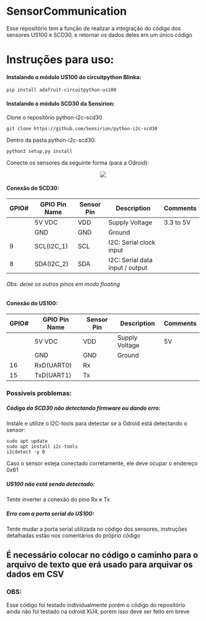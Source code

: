 # SensorCommunication

Esse repositório tem a função de realizar a integração do código dos sensores US100 e SCD30, e retornar os dados deles em um único código

# Instruções para uso:

#### Instalando o módulo US100 do circuitpython Blinka:

```
pip install adafruit-circuitpython-us100
```
#### Instalando o módulo SCD30 da Sensirion:

Clone o repositório python-i2c-scd30
```
git clone https://github.com/Sensirion/python-i2c-scd30
```

Dentro da pasta python-i2c-scd30:

```
python3 setup.py install
```
Conecte os sensores da seguinte forma (para a Odroid):

<p align="center">
  <img src="https://pi4j.com/1.2/images/odroid-xu4-con10-pinout.png" />
</p>

#### Conexão do SCD30:

GPIO#| GPIO Pin Name| Sensor Pin | Description     | Comments |
----- | ------------- | ----------- | -----------   | -------- |
  ⠀  |  5V VDC          | VDD         |   Supply Voltage          | 3.3 to 5V        |
  ⠀  |  GND       | GND         |    Ground         |        | 
   9 | SCL(I2C_1) | SCL   | I2C: Serial clock input   |     |
   8 | SDA(I2C_2) | SDA   | I2C: Serial data input / output   |     |
   
   ###### Obs: deixe os outros pinos em modo floating
   
#### Conexão do US100:

GPIO#| GPIO Pin Name| Sensor Pin | Description     | Comments |
----- | ------------- | ----------- | -----------   | -------- |
  ⠀  |  5V VDC          | VDD         |   Supply Voltage          | 5V        |
  ⠀  |  GND       | GND         |    Ground         |        | 
   16 | RxD(UART0) | Rx   |    |     |
   15 | TxD(UART1) | Tx   |   |     |

### Possíveis problemas:

##### Código do SCD30 não detectando firmware ou dando erro:

Instale e utilize o I2C-tools para detectar se a Odroid está detectando o sensor:

```
sudo apt update
sudo apt install i2c-tools
i2cdetect -y 0
```
Caso o sensor esteja conectado corretamente, ele deve ocupar o endereço 0x61

##### US100 não está sendo detectado:

Tente inverter a conexão do pino Rx e Tx

##### Erro com a porta serial do US100:

Tente mudar a porta serial utilizada no código dos sensores, instruções detalhadas estão nos comentários do próprio código

## É necessário colocar no código o caminho para o arquivo de texto que erá usado para arquivar os dados em CSV

### OBS:

Esse código foi testado individualmente porém o código do repositório ainda não foi testado na odroid XU4, porém isso deve ser feito em breve
